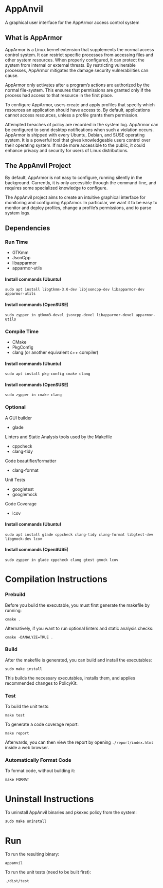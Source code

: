 # AppAnvil
A graphical user interface for the AppArmor access control system

## What is AppArmor
AppArmor is a Linux kernel extension that supplements the normal access control system. It can restrict specific processes from accessing files and other system resources. When properly configured, it can protect the system from internal or external threats. By restricting vulnerable processes, AppArmor mitigates the damage security vulnerabilities can cause.

AppArmor only activates after a program’s actions are authorized by the normal file-system. This ensures that permissions are granted only if the process had access to that resource in the first place.

To configure AppArmor, users create and apply profiles that specify which resources an application should have access to. By default, applications cannot access resources, unless a profile grants them permission. 

Attempted breaches of policy are recorded in the system log. AppArmor can be configured to send desktop notifications when such a violation occurs. 
AppArmor is shipped with every Ubuntu, Debian, and SUSE operating system. It is a powerful tool that gives knowledgeable users control over their operating system. If made more accessible to the public, it could enhance privacy and security for users of Linux distributions.

## The AppAnvil Project
By default, AppArmor is not easy to configure, running silently in the background. Currently, it is only accessible through the command-line, and requires some specialized knowledge to configure. 

The AppAnvil project aims to create an intuitive graphical interface for monitoring and configuring AppArmor. In particular, we want it to be easy to monitor and deploy profiles, change a profile’s permissions, and to parse system logs.

## Dependencies
### Run Time
* GTKmm
* JsonCpp
* libapparmor
* apparmor-utils

#### Install commands (Ubuntu)
```
sudo apt install libgtkmm-3.0-dev libjsoncpp-dev libapparmor-dev apparmor-utils
```

#### Install commands (OpenSUSE)
```
sudo zypper in gtkmm3-devel jsoncpp-devel libapparmor-devel apparmor-utils
```

### Compile Time
* CMake
* PkgConfig
* clang (or another equivalent c++ compiler)

#### Install commands (Ubuntu)
```
sudo apt install pkg-config cmake clang
```

#### Install commands (OpenSUSE)
```
sudo zypper in cmake clang
```

### Optional
A GUI builder
* glade 

Linters and Static Analysis tools used by the Makefile
* cppcheck
* clang-tidy

Code beautifier/formatter
* clang-format

Unit Tests
* googletest
* googlemock

Code Coverage
* lcov

#### Install commands (Ubuntu)
```
sudo apt install glade cppcheck clang-tidy clang-format libgtest-dev libgmock-dev lcov
```

#### Install commands (OpenSUSE)
```
sudo zypper in glade cppcheck clang gtest gmock lcov
```

# Compilation Instructions
### Prebuild
Before you build the executable, you must first generate the makefile by running:
```
cmake .
```
Alternatively, if you want to run optional linters and static analysis checks:
```
cmake -DANALYZE=TRUE .
```

### Build
After the makefile is generated, you can build and install the executables:
```
sudo make install
```
This builds the necessary executables, installs them, and applies recommended changes to PolicyKit.

### Test
To build the unit tests:
```
make test
```
To generate a code coverage report:
```
make report
```
Afterwards, you can then view the report by opening `./report/index.html` inside a web browser.

### Automatically Format Code
To format code, without building it:
```
make FORMAT
```
# Uninstall Instructions

To uninstall AppAnvil binaries and pkexec policy from the system:
```
sudo make uninstall
```

# Run
To run the resulting binary:
```
appanvil
```
To run the unit tests (need to be built first):
```
./dist/test
```
